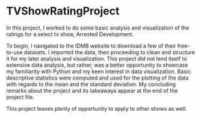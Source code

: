 # TVShowRatingProject
In this project, I worked to do some basic analysis and visualization of the ratings for a select tv show, Arrested Development.

To begin, I navigated to the IDMB website to download a few of their free-to-use datasets. I imported the data, then proceeding to clean and structure it for my later analysis and visualization. This project did not lend itself to extensive data analysis, but rather, was a better opportunity to showcase my familiarity with Python and my keen interest in data visualization. Basic descriptive statistics were computed and used for the plotting of the data with regards to the mean and the standard deviation. My concluding remarks about the project and its takeaways appear at the end of the project file. 

This project leaves plenty of opportunity to apply to other shows as well.
